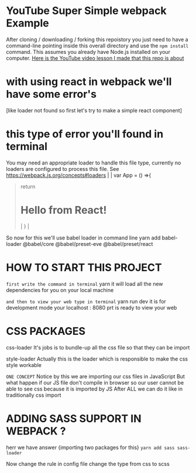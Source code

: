 # YouTube Super Simple webpack Example

After cloning / downloading / forking this repoistory you just need to have a command-line pointing inside this overall directory and use the `npm install` command. This assumes you already have Node.js installed on your computer.
[Here is the YouTube video lesson I made that this repo is about](https://www.youtube.com/watch?v=yR25JoybTxo)


# with using react in webpack we'll have some error's
[like loader not found so first let's try to make a simple react component]

# this type of error you'll found in terminal
You may need an appropriate loader to handle this file type, currently no loaders are configured to process this file. See https://webpack.js.org/concepts#loaders
|
| var App = () =>{
>   return <h1>Hello from React!</h1>
| }
|


So now for this we'll use babel loader
 in command line
    yarn add babel-loader @babel/core @babel/preset-eve @babel/preset/react




# HOW TO START THIS PROJECT
`first write the command in terminal`
   yarn 
      it will load all the new dependencies for you on your local machine

`and then to view your web type in terminal`
   yarn run dev
      it is for development mode your localhost : 8080 prt is ready to view your web



# CSS PACKAGES
   css-loader
      It's jobs is to bundle-up all the css file so that they can be import

   style-loader
      Actually this is the loader which is responsible to make the css style workable

   `ONE CONCEPT`
      Notice by this we are importing our css files in JavaScript 
         But what happen if our JS file don't compile in browser so our user cannot be able to see css because
         it is imported by JS
      After ALL we can do it like in traditionally css import


# ADDING SASS SUPPORT IN WEBPACK ?
   herr we have answer {importing two packages for this}
      `yarn add sass sass-loader`

   Now change the rule in config file
      change the type from css to scss
